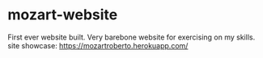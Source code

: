 # mozart-website
First ever website built. Very barebone website for exercising on my skills.
site showcase: https://mozartroberto.herokuapp.com/
